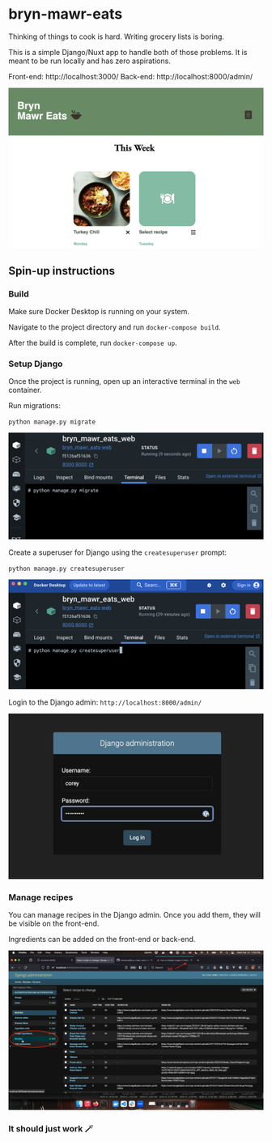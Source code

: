 # bryn-mawr-eats

Thinking of things to cook is hard. Writing grocery lists is boring.

This is a simple Django/Nuxt app to handle both of those problems. It is meant to be run locally and has zero aspirations.

Front-end: http://localhost:3000/
Back-end: http://localhost:8000/admin/

![Homepage](documentation_images/bryn_mawr.png?raw=true)

## Spin-up instructions

### Build
Make sure Docker Desktop is running on your system.

Navigate to the project directory and run `docker-compose build`.

After the build is complete, run `docker-compose up`.

### Setup Django

Once the project is running, open up an interactive terminal in the `web` container.

Run migrations:

`python manage.py migrate`

![Run migrations](documentation_images/migrate.png?raw=true)

Create a superuser for Django using the `createsuperuser` prompt:

`python manage.py createsuperuser`

![Create superuser](documentation_images/createsuperuser.png?raw=true)

Login to the Django admin: `http://localhost:8000/admin/`

![Django admin](documentation_images/login.png?raw=true)

### Manage recipes

You can manage recipes in the Django admin. Once you add them, they will be visible on the front-end.

Ingredients can be added on the front-end or back-end.

![Recipes admin](documentation_images/recipes_admin.png?raw=true)

### It should just work 🪄
